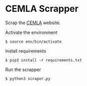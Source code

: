# CEMLA Scrapper

Scrap the [CEMLA](https://cemla.com/) website.

Activate the environment

```shell
$ source env/bin/activate
```

Install requirements

```shell
$ pip3 install -r requirements.txt
```

Run the scrapper

```shell
$ python3 scraper.py
```
